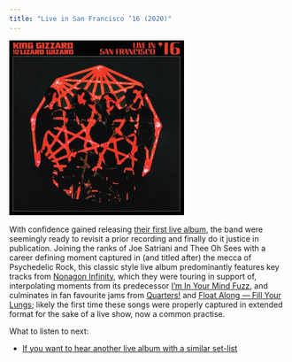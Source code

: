 ```yaml
---
title: "Live in San Francisco ’16 (2020)"
---
```


![album cover for Live In San Francisco 2016](./cover.jpg)

With confidence gained releasing [their first live album](../chunky-shrapnel), the band were seemingly ready to revisit a prior recording and finally do it justice in publication. Joining the ranks of Joe Satriani and Thee Oh Sees with a career defining moment captured in (and titled after) the mecca of Psychedelic Rock, this classic style live album predominantly features key tracks from [Nonagon Infinity](../nonagon-infinity), which they were touring in support of, interpolating moments from its predecessor [I’m In Your Mind Fuzz](../im-in-your-mind-fuzz), and culminates in fan favourite jams from [Quarters!](../quarters) and [Float Along — Fill Your Lungs](../float-along-fill-your-lungs); likely the first time these songs were properly captured in extended format for the sake of a live show, now a common practise.

What to listen to next:

*   [If you want to hear another live album with a similar set-list](../live-at-levitation-2016)
